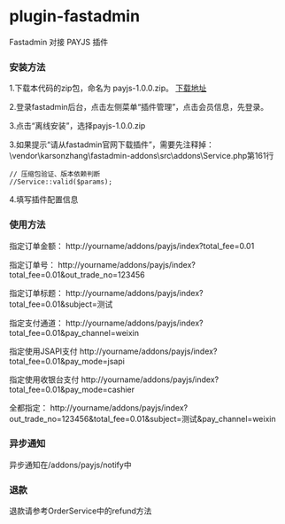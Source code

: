 # plugin-fastadmin
Fastadmin 对接 PAYJS 插件

### 安装方法

1.下载本代码的zip包，命名为 payjs-1.0.0.zip。 [下载地址](https://github.com/payjs-cn/plugin-fastadmin/archive/main.zip)

2.登录fastadmin后台，点击左侧菜单“插件管理”，点击会员信息，先登录。

3.点击“离线安装”，选择payjs-1.0.0.zip

3.如果提示“请从fastadmin官网下载插件”，需要先注释掉：\vendor\karsonzhang\fastadmin-addons\src\addons\Service.php第161行

```
// 压缩包验证、版本依赖判断
//Service::valid($params);
```

4.填写插件配置信息

### 使用方法

指定订单金额：
http://yourname/addons/payjs/index?total_fee=0.01

指定订单号：
http://yourname/addons/payjs/index?total_fee=0.01&out_trade_no=123456

指定订单标题：
http://yourname/addons/payjs/index?total_fee=0.01&subject=测试

指定支付通道：
http://yourname/addons/payjs/index?total_fee=0.01&pay_channel=weixin

指定使用JSAPI支付
http://yourname/addons/payjs/index?total_fee=0.01&pay_mode=jsapi

指定使用收银台支付
http://yourname/addons/payjs/index?total_fee=0.01&pay_mode=cashier

全都指定：
http://yourname/addons/payjs/index?out_trade_no=123456&total_fee=0.01&subject=测试&pay_channel=weixin

### 异步通知

异步通知在/addons/payjs/notify中

### 退款

退款请参考OrderService中的refund方法
